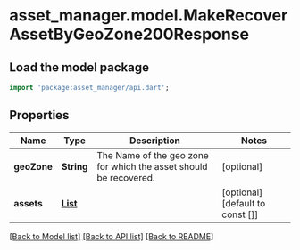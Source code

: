 # asset_manager.model.MakeRecoverAssetByGeoZone200Response

## Load the model package
```dart
import 'package:asset_manager/api.dart';
```

## Properties
Name | Type | Description | Notes
------------ | ------------- | ------------- | -------------
**geoZone** | **String** | The Name of the geo zone for which the asset should be recovered. | [optional] 
**assets** | [**List<Asset>**](Asset.md) |  | [optional] [default to const []]

[[Back to Model list]](../README.md#documentation-for-models) [[Back to API list]](../README.md#documentation-for-api-endpoints) [[Back to README]](../README.md)


